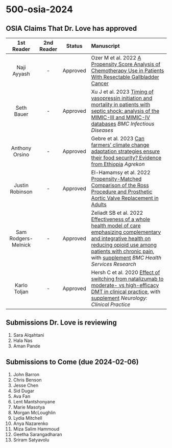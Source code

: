 # 500-osia-2024

## OSIA Claims That Dr. Love has approved 

1st Reader | 2nd Reader | Status |  Manuscript 
:-----------: | :-----------: | :-----: |:-----------------------------------------------------------------------
Naji Ayyash | - | Approved | Ozer M et al. 2022 [A Propensity Score Analysis of Chemotherapy Use in Patients With Resectable Gallbladder Cancer](pdf/Ozer_2022.pdf)
Seth Bauer | - | Approved | Xu J et al. 2023 [Timing of vasopressin initiation and mortality in patients with septic shock: analysis of the MIMIC-III and MIMIC-IV databases](pdf/Xu_2023.pdf) *BMC Infectious Diseases*
Anthony Orsino | - | Approved | Gebre et al. 2023 [Can farmers’ climate change adaptation strategies ensure their food security? Evidence from Ethiopia](pdf/Gebre_2023.pdf) *Agrekon*
Justin Robinson | - | Approved | El-Hamamsy et al. 2022 [Propensity-Matched Comparison of the Ross Procedure and Prosthetic Aortic Valve Replacement in Adults](pdf/El-Hamamsy_2022.pdf)
Sam Rodgers-Melnick | - | Approved | Zeliadt SB et al. 2022 [Effectiveness of a whole health model of care emphasizing complementary and integrative health on reducing opioid use among patients with chronic pain](pdf/Zeliadt_2022.pdf), with [supplement](pdf/Zeliadt_2022_supplement.pdf) *BMC Health Services Research*
Karlo Toljan | - | Approved | Hersh C et al. 2020 [Effect of switching from natalizumab to moderate- vs high-efficacy DMT in clinical practice](pdf/Hersh_2020.pdf), with [supplement](pdf/Hersh_2020_supplement.pdf) *Neurology: Clinical Practice*

## Submissions Dr. Love is reviewing

1. Sara Alqahtani
2. Hala Nas
3. Aman Pande

## Submissions to Come (due 2024-02-06)

1. John Barron
2. Chris Benson
3. Jesse Chen
4. Sid Dugar
5. Ava Fan
6. Lent Mantshonyane
7. Marie Masotya
8. Morgan McLoughlin
9. Lydia Mitchell
10. Anya Nazarenko
11. Miza Salim Hammoud
12. Geetha Sarangadharan
13. Sriram Satyavolu
